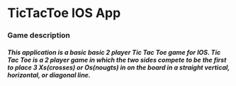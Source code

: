 # TicTacToe IOS App

<h3>Game description</h3>
<h5>
This application is a basic basic 2 player Tic Tac Toe game for IOS. Tic Tac Toe is a 2 player game in which the two sides compete to be the first to place 3 Xs(crosses) or Os(nougts) in on the board in a straight vertical, horizontal, or diagonal line.</h5> 
